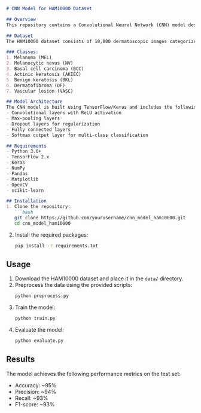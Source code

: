 ```markdown
# CNN Model for HAM10000 Dataset

## Overview
This repository contains a Convolutional Neural Network (CNN) model designed for skin lesion classification using the HAM10000 dataset. The model aims to classify dermatoscopic images into different categories of skin diseases.

## Dataset
The HAM10000 dataset consists of 10,000 dermatoscopic images categorized into 7 classes of skin lesions. Each image is labeled with the corresponding diagnosis.

### Classes:
1. Melanoma (MEL)
2. Melanocytic nevus (NV)
3. Basal cell carcinoma (BCC)
4. Actinic keratosis (AKIEC)
5. Benign keratosis (BKL)
6. Dermatofibroma (DF)
7. Vascular lesion (VASC)

## Model Architecture
The CNN model is built using TensorFlow/Keras and includes the following layers:
- Convolutional layers with ReLU activation
- Max-pooling layers
- Dropout layers for regularization
- Fully connected layers
- Softmax output layer for multi-class classification

## Requirements
- Python 3.6+
- TensorFlow 2.x
- Keras
- NumPy
- Pandas
- Matplotlib
- OpenCV
- scikit-learn

## Installation
1. Clone the repository:
   ```bash
   git clone https://github.com/yourusername/cnn_model_ham10000.git
   cd cnn_model_ham10000
   ```

2. Install the required packages:
   ```bash
   pip install -r requirements.txt
   ```

## Usage
1. Download the HAM10000 dataset and place it in the `data/` directory.
2. Preprocess the data using the provided scripts:
   ```bash
   python preprocess.py
   ```
3. Train the model:
   ```bash
   python train.py
   ```
4. Evaluate the model:
   ```bash
   python evaluate.py
   ```

## Results
The model achieves the following performance metrics on the test set:
- Accuracy: ~95%
- Precision: ~94%
- Recall: ~93%
- F1-score: ~93%
